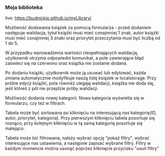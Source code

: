 ### Moja biblioteka

live: https://budnickip.github.io/myLibrary/

Możliwość dodawania książek za pomocą formularza - przed dodaniem następuje walidacja, tytuł książki musi mieć conajmniej 1 znak, autor książki musi mieć conajmniej 3 znaki oraz priorytet przeczytania musi być liczbą od 1 do 5.

W przypadku wprowadzenia wartości niespełniających walidację, użytkownik otrzyma odpowiedni komunikat, a pole zawierające błąd zaświeci się na czerwono oraz książka nie zostanie dodana.

Po dodaniu książki, użytkownik może ją usuwać lub edytować, każda zmiana automatycznie modyfikuje naszą listę książek w localstorage. Przy próbie edycji książki, pola również ulegają walidacji, książka nie doda się, jeśli któreś z pól nie przejdzie próby walidacji.

Możliwość dodania nowej kategorii. Nowa kategoria wyświetla się w formularzu, czy też w filtrach.

Tabela może być sortowana po kliknięciu na interesującą nas kategorię(ID, autor, priorytet, kategoria). Przy pierwszym kliknięciu tabela posortuje się rosnąco, przy kolejnym kliknięciu w tą samą kategorię posortuje się malejąco.

Tabela może bić filtrowana, należy wybrać opcję  "pokaż filtry", wybrać interesujące nas ustawienia, a następnie zapisać wybrane filtry. Filtry w każdym momencie można usunąć poprzez kliknięcie przycisku "usuń filtry"